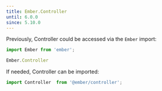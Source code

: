 ```yaml
---
title: Ember.Controller
until: 6.0.0
since: 5.10.0
---
```



Previously, Controller could be accessed via the `Ember` import:
```js
import Ember from 'ember';

Ember.Controller
```

 If needed, Controller can be imported:
```js
import Controller  from '@ember/controller';
```
